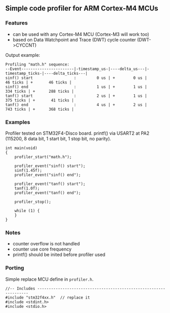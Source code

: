 ## Simple code profiler for ARM Cortex-M4 MCUs

### Features

- can be used with any Cortex-M4 MCU (Cortex-M3 will work too)
- based on Data Watchpoint and Trace (DWT) cycle counter (DWT->CYCCNT)

Output example:
```
Profiling "math.h" sequence:
--Event-----------------------|-timestamp_us-|----delta_us---|-timestamp_ticks-|----delta_ticks---|
sinf() start                  :         0 us | +        0 us |        46 ticks | +       46 ticks |
sinf() end                    :         1 us | +        1 us |       334 ticks | +      288 ticks |
tanf() start                  :         2 us | +        1 us |       375 ticks | +       41 ticks |
tanf() end                    :         4 us | +        2 us |       743 ticks | +      368 ticks |
```

### Examples

Profiler tested on STM32F4-Disco board.
printf() via USART2 at PA2 (115200, 8 data bit, 1 start bit, 1 stop bit, no parity).

```
int main(void)
{
    profiler_start("math.h");

    profiler_event("sinf() start");
    sinf(1.45f);
    profiler_event("sinf() end");

    profiler_event("tanf() start");
    tanf(1.0f);
    profiler_event("tanf() end");

    profiler_stop();

    while (1) {
    }
}
```

### Notes

- counter overflow is not handled
- counter use core frequency
- printf() should be inited before profiler used

### Porting

Simple replace MCU define in ```profiler.h```.

```
//-- Includes ------------------------------------------------------------------
#include "stm32f4xx.h"  // replace it
#include <stdint.h>
#include <stdio.h>
```